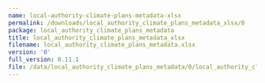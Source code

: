 ```yaml
---
name: local-authority-climate-plans-metadata-xlsx
permalink: /downloads/local_authority_climate_plans_metadata_xlsx/0
package: local_authority_climate_plans_metadata
title: local_authority_climate_plans_metadata_xlsx
filename: local_authority_climate_plans_metadata.xlsx
version: '0'
full_version: 0.11.1
file: /data/local_authority_climate_plans_metadata/0/local_authority_climate_plans_metadata.xlsx
---
```

